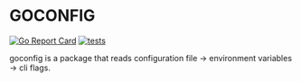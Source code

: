 # GOCONFIG

[![Go Report Card](https://goreportcard.com/badge/github.com/jacobweinstock/goconfig)](https://goreportcard.com/report/github.com/jacobweinstock/goconfig)
[![tests](https://github.com/jacobweinstock/goconfig/actions/workflows/ci.yaml/badge.svg)](https://github.com/jacobweinstock/goconfig/actions/workflows/ci.yaml)

goconfig is a package that reads configuration file -> environment variables -> cli flags.
